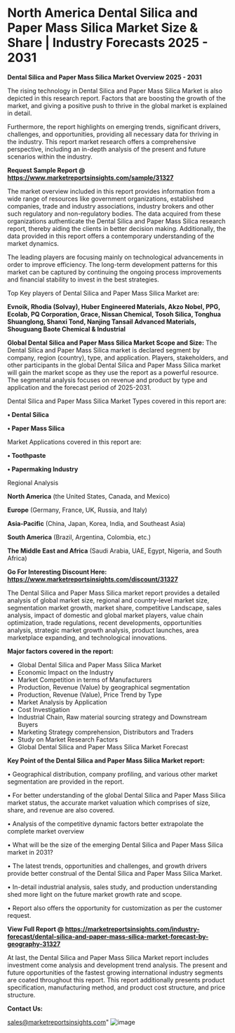  # North America Dental Silica and Paper Mass Silica Market Size & Share | Industry Forecasts 2025 - 2031

<Strong> Dental Silica and Paper Mass Silica Market Overview 2025 - 2031</strong>

The rising technology in Dental Silica and Paper Mass Silica Market is also depicted in this research report. Factors that are boosting the growth of the market, and giving a positive push to thrive in the global market is explained in detail.

Furthermore, the report highlights on emerging trends, significant drivers, challenges, and opportunities, providing all necessary data for thriving in the industry. This report market research offers a comprehensive perspective, including an in-depth analysis of the present and future scenarios within the industry.

<strong>Request Sample Report @ <a href=https://www.marketreportsinsights.com/sample/31327>https://www.marketreportsinsights.com/sample/31327</a></strong>

The market overview included in this report provides information from a wide range of resources like government organizations, established companies, trade and industry associations, industry brokers and other such regulatory and non-regulatory bodies. The data acquired from these organizations authenticate the Dental Silica and Paper Mass Silica research report, thereby aiding the clients in better decision making. Additionally, the data provided in this report offers a contemporary understanding of the market dynamics.

The leading players are focusing mainly on technological advancements in order to improve efficiency. The long-term development patterns for this market can be captured by continuing the ongoing process improvements and financial stability to invest in the best strategies.

Top Key players of Dental Silica and Paper Mass Silica Market are:

<strong>Evnoik, Rhodia (Solvay), Huber Engineered Materials, Akzo Nobel, PPG, Ecolab, PQ Corporation, Grace, Nissan Chemical, Tosoh Silica, Tonghua Shuanglong, Shanxi Tond, Nanjing Tansail Advanced Materials, Shouguang Baote Chemical & Industrial</strong>

<strong><b>Global Dental Silica and Paper Mass Silica Market Scope and Size:</b></strong>
The Dental Silica and Paper Mass Silica market is declared segment by company, region (country), type, and application. Players, stakeholders, and other participants in the global Dental Silica and Paper Mass Silica market will gain the market scope as they use the report as a powerful resource. The segmental analysis focuses on revenue and product by type and application and the forecast period of 2025-2031.

Dental Silica and Paper Mass Silica Market Types covered in this report are:

<strong>• Dental Silica

• Paper Mass Silica</strong>

Market Applications covered in this report are:

<strong>• Toothpaste

• Papermaking Industry</strong> 

Regional Analysis

<strong>North America</strong> (the United States, Canada, and Mexico)

<strong>Europe</strong> (Germany, France, UK, Russia, and Italy)

<strong>Asia-Pacific</strong> (China, Japan, Korea, India, and Southeast Asia)

<strong>South America</strong> (Brazil, Argentina, Colombia, etc.)

<strong>The Middle East and Africa</strong> (Saudi Arabia, UAE, Egypt, Nigeria, and South Africa)

<strong>Go For Interesting Discount Here: <a href=https://www.marketreportsinsights.com/discount/31327>https://www.marketreportsinsights.com/discount/31327</a></strong>

The Dental Silica and Paper Mass Silica market report provides a detailed analysis of global market size, regional and country-level market size, segmentation market growth, market share, competitive Landscape, sales analysis, impact of domestic and global market players, value chain optimization, trade regulations, recent developments, opportunities analysis, strategic market growth analysis, product launches, area marketplace expanding, and technological innovations.

<strong><b>Major factors covered in the report:</b></strong>
<ul>
  <li>Global Dental Silica and Paper Mass Silica Market </li>
  <li>Economic Impact on the Industry</li>
  <li>Market Competition in terms of Manufacturers</li>
  <li>Production, Revenue (Value) by geographical segmentation</li>
  <li>Production, Revenue (Value), Price Trend by Type</li>
  <li>Market Analysis by Application</li>
  <li>Cost Investigation</li>
  <li>Industrial Chain, Raw material sourcing strategy and Downstream Buyers</li>
  <li>Marketing Strategy comprehension, Distributors and Traders</li>
  <li>Study on Market Research Factors</li>
  <li>Global Dental Silica and Paper Mass Silica Market Forecast</li>
</ul>

<strong><b>Key Point of the Dental Silica and Paper Mass Silica Market report:</b></strong>

• Geographical distribution, company profiling, and various other market segmentation are provided in the report.

• For better understanding of the global Dental Silica and Paper Mass Silica market status, the accurate market valuation which comprises of size, share, and revenue are also covered.

• Analysis of the competitive dynamic factors better extrapolate the complete market overview

• What will be the size of the emerging Dental Silica and Paper Mass Silica market in 2031?

• The latest trends, opportunities and challenges, and growth drivers provide better construal of the Dental Silica and Paper Mass Silica Market.

• In-detail industrial analysis, sales study, and production understanding shed more light on the future market growth rate and scope.

• Report also offers the opportunity for customization as per the customer request.

<strong><b>View Full Report @ <a href=https://marketreportsinsights.com/industry-forecast/dental-silica-and-paper-mass-silica-market-forecast-by-geography-31327>https://marketreportsinsights.com/industry-forecast/dental-silica-and-paper-mass-silica-market-forecast-by-geography-31327</a></b></strong>


At last, the Dental Silica and Paper Mass Silica Market report includes investment come analysis and development trend analysis. The present and future opportunities of the fastest growing international industry segments are coated throughout this report. This report additionally presents product specification, manufacturing method, and product cost structure, and price structure.

<strong>Contact Us:</strong>

sales@marketreportsinsights.com"
![image](https://github.com/user-attachments/assets/9d0db6a9-e327-46e9-a474-1072300b9079)
